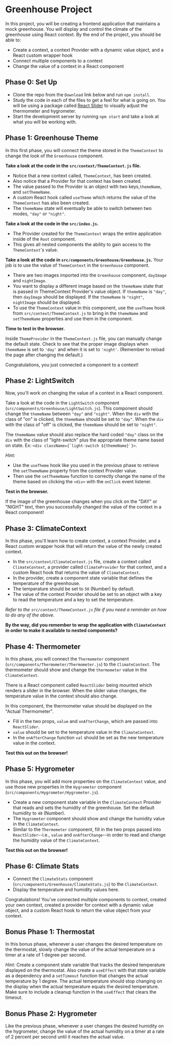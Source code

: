 # Greenhouse Project

In this project, you will be creating a frontend application that maintains a
mock greenhouse. You will display and control the climate of the greenhouse
using React context. By the end of the project, you should be able to:

* Create a context, a context Provider with a dynamic value object, and a React
  custom wrapper hook
* Connect multiple components to a context
* Change the value of a context in a React component

## Phase 0: Set Up

- Clone the repo from the `Download` link below and run `npm install`.
- Study the code in each of the files to get a feel for what is going on.
  You will be using a package called [React Slider] to visually adjust the
  thermometer and hygrometer.
- Start the development server by running `npm start` and take a look at what
  you will be working with.

## Phase 1: Greenhouse Theme

In this first phase, you will connect the theme stored in the `ThemeContext` to
change the look of the `Greenhouse` component.

**Take a look at the code in the `src/context/ThemeContext.js` file.**

- Notice that a new context called, `ThemeContext`, has been created.
- Also notice that a Provider for that context has been created.
- The value passed to the Provider is an object with two keys,`themeName`, and
  `setThemeName`.
- A custom React hook called `useTheme` which returns the value of the
  `ThemeContext` has also been created.
- The `themeName` state will eventually be able to switch between two modes,
  `"day"` or `"night"`.

**Take a look at the code in the `src/index.js`.**

- The Provider created for the `ThemeContext` wraps the entire application
  inside of the `Root` component.
- This gives all nested components the ability to gain access to the
  `ThemeContext`'s value.

**Take a look at the code in `src/components/Greenhouse/Greenhouse.js`.**
Your job is to use the value of `ThemeContext` in the `Greenhouse` component.

- There are two images imported into the `Greenhouse` component, `dayImage` and
  `nightImage`.
- You want to display a different image based on the `themeName` state that is
  passed in ThemeContext Provider's value object. If `themeName` is `"day"`,
  then `dayImage` should be displayed. If the `themeName` is `"night"`,
  `nightImage` should be displayed.
- To use the `ThemeContext` value in this component, use the `useTheme` hook
  from `src/context/ThemeContext.js` to bring in the `themeName` and
  `setThemeName` properties and use them in the component.

**Time to test in the browser.**

Inside `ThemeProvider` in the `ThemeContext.js` file, you can manually
change the default state. Check to see that the proper image displays when `themeName` is set to `'day'` and when it is set to `'night'`. (Remember to reload the page after changing the default.)

Congratulations, you just connected a component to a context!

## Phase 2: LightSwitch

Now, you'll work on changing the value of a context in a React component.

Take a look at the code in the `LightSwitch` component
(`src/components/Greenhouse/LightSwitch.js`). This component should change the
`themeName` between `"day"` and `"night"`. When the `div` with the class of "on"
is clicked, the `themeName` should be set to `"day"`. When the `div` with the
class of "off" is clicked, the `themeName` should be set to `"night"`.

The `themeName` value should also replace the hard coded `"day"` class on the
`div` with the class of "light-switch" plus the appropriate theme name based on
state. Ex: `` <div className={`light-switch ${themeName}`}> ``.

_Hint:_

- Use the `useTheme` hook like you used in the previous phase to retrieve the
  `setThemeName` property from the context Provider value.
- Then use the `setThemeName` function to correctly change the name of the theme
  based on clicking the `<div>` with the `onClick` event listener.

**Test in the browser.**

If the image of the greenhouse changes when you click on the "DAY" or "NIGHT"
text, then you successfully changed the value of the context in a React
component!

## Phase 3: ClimateContext

In this phase, you'll learn how to create context, a context Provider, and
a React custom wrapper hook that will return the value of the newly created
context.

- In the `src/context/ClimateContext.js` file, create a context called
  `ClimateContext`, a provider called `ClimateProvider` for that context, and a
  custom React hook that returns the value of `ClimateContext`.
- In the provider, create a component state variable that defines the
  temperature of the greenhouse.
- The temperature should be set to `50` (Number) by default.
- The value of the context Provider should be set to an object with a key to
  read the temperature and a key to set the temperature.

_Refer to the `src/context/ThemeContext.js` file if you need a reminder on how
to do any of the above._

**By the way, did you remember to wrap the application with `ClimateContext` in
order to make it available to nested components?**

## Phase 4: Thermometer

In this phase, you will connect the `Thermometer` component
(`src/components/Thermometer/Thermometer.js`) to the `ClimateContext`. The
thermometer should show and change the `thermometer` value in the
`ClimateContext`.

There is a React component called `ReactSlider` being mounted which renders a
slider in the browser. When the slider value changes, the temperature value in
the context should also change.

In this component, the thermometer value should be displayed on the "Actual
Thermometer".

- Fill in the two props, `value` and `onAfterChange`, which are passed into
  `ReactSlider`.
- `value` should be set to the temperature value in the `ClimateContext`.
- In the `onAfterChange` function `val` should be set as the new temperature
  value in the context.

**Test this out on the browser!**

## Phase 5: Hygrometer

In this phase, you will add more properties on the `ClimateContext` value, and
use those new properties in the `Hygrometer` component
(`src/components/Hygrometer/Hygrometer.js`).

- Create a new component state variable in the `ClimateContext` Provider that
  reads and sets the humidity of the greenhouse. Set the default humidity to
  `40` (Number).
- The `Hygrometer` component should show and change the humidity value in the
  `ClimateContext`.
- Similar to the `Thermometer` component, fill in the two props passed into
  `ReactSlider`--i.e., `value` and `onAfterChange`--in order to read and change
  the humidity value of the `ClimateContext`.

**Test this out on the browser!**

## Phase 6: Climate Stats

- Connect the `ClimateStats` component
  (`src/components/Greenhouse/ClimateStats.js`) to the `ClimateContext`.
- Display the temperature and humidity values here.

Congratulations! You've connected multiple components to context, created your
own context, created a provider for context with a dynamic value object, and a
custom React hook to return the value object from your context.

## Bonus Phase 1: Thermostat

In this bonus phase, whenever a user changes the desired temperature on the
thermostat, slowly change the value of the actual temperature on a timer at a
rate of 1 degree per second.

_Hint:_ Create a component state variable that tracks the desired temperature
displayed on the thermostat. Also create a `useEffect` with that state variable
as a dependency and a `setTimeout` function that changes the actual temperature
by 1 degree. The actual temperature should stop changing on the display when the
actual temperature equals the desired temperature. Make sure to include a
cleanup function in the `useEffect` that clears the timeout.

## Bonus Phase 2: Hygrometer

Like the previous phase, whenever a user changes the desired humidity on the
hygrometer, change the value of the actual humidity on a timer at a rate of 2
percent per second until it reaches the actual value.

[React Slider]: https://www.npmjs.com/package/react-slider